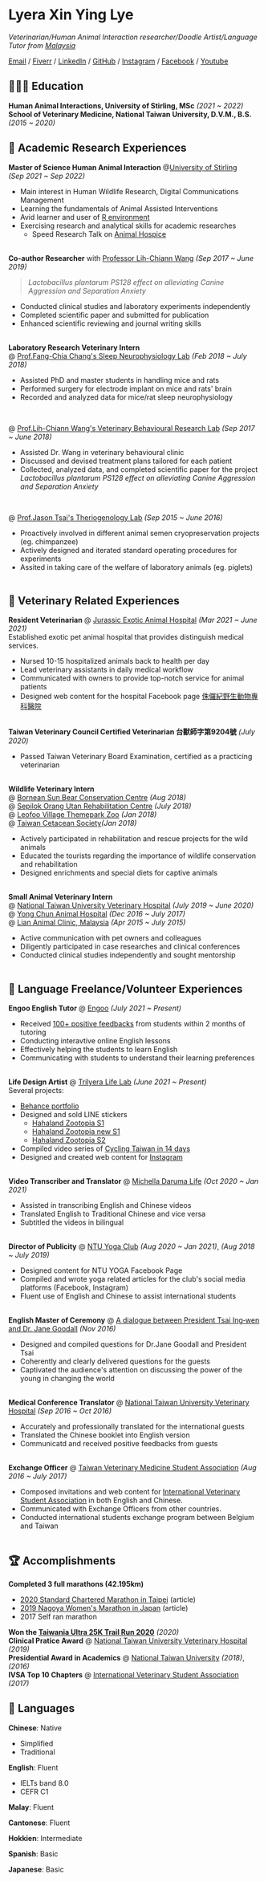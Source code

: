 # Lyera Xin Ying Lye

_Veterinarian/Human Animal Interaction researcher/Doodle Artist/Language Tutor from [Malaysia](https://goo.gl/maps/Qrx5D2P14FoidLWX8)_ <br>

[Email](mailto:trilyera.co@gmail.com) / [Fiverr](https://www.fiverr.com/lyeraskylark?up_rollout=true) / [LinkedIn](https://linkedin.com/in/lyeraskylark14) / [GitHub](https://github.com/msgorilla14) / [Instagram](https://www.instagram.com/lyeraskylark) / [Facebook](https://www.facebook.com/trilyera.life.lab) / [Youtube](https://www.youtube.com/channel/UCjzH13HRRAf7cwqhvzPcEYw)

## 👩🏼‍🎓 Education

**Human Animal Interactions, University of Stirling, MSc** _(2021 ~ 2022)_ <br>
**School of Veterinary Medicine, National Taiwan University, D.V.M., B.S.** _(2015 ~ 2020)_

## 🔬 Academic Research Experiences
**Master of Science Human Animal Interaction** @[University of Stirling](https://www.stir.ac.uk/courses/pg-taught/human-animal-interaction/)<br>
_(Sep 2021 ~ Sep 2022)_<br>
  - Main interest in Human Wildlife Research, Digital Communications Management
  - Learning the fundamentals of Animal Assisted Interventions
  - Avid learner and user of [R environment](https://www.rstudio.com)
  - Exercising research and analytical skills for academic researches
    - Speed Research Talk on [Animal Hospice](https://drive.google.com/file/d/1RssjN9r9mSvUinzFJlf0-EvoBYpn2uy1/view?usp=sharing)
<br><br>

**Co-author Researcher** with [Professor Lih-Chiann Wang](http://www.vm.ntu.edu.tw/DVM_Eng/faculty_2/id_30.html) _(Sep 2017 ~ June 2019)_
>_Lactobacillus plantarum PS128 effect on alleviating Canine Aggression and Separation Anxiety_ <br>
  - Conducted clinical studies and laboratory experiments independently
  - Completed scientific paper and submitted for publication
  - Enhanced scientific reviewing and journal writing skills
<br><br>

**Laboratory Research Veterinary Intern** <br>
@ [Prof.Fang-Chia Chang's Sleep Neurophysiology Lab](http://www.vm.ntu.edu.tw/DVM_Eng/faculty_2/id_23.html) _(Feb 2018 ~ July 2018)_ <br>
  - Assisted PhD and master students in handling mice and rats
  - Performed surgery for electrode implant on mice and rats' brain
  - Recorded and analyzed data for mice/rat sleep neurophysiology
  <br>
  
@ [Prof.Lih-Chiann Wang's Veterinary Behavioural Research Lab](http://www.vm.ntu.edu.tw/DVM_Eng/faculty_2/id_30.html) _(Sep 2017 ~ June 2018)_ <br>
  - Assisted Dr. Wang in veterinary behavioural clinic
  - Discussed and devised treatment plans tailored for each patient
  - Collected, analyzed data, and completed scientific paper for the project _Lactobacillus plantarum PS128 effect on alleviating Canine Aggression and Separation Anxiety_ 
  <br>
  
@ [Prof.Jason Tsai's Theriogenology Lab](https://jasonpstsai.wixsite.com/jt-lab-ntuvm) _(Sep 2015 ~ June 2016)_ <br>
  - Proactively involved in different animal semen cryopreservation projects (eg. chimpanzee)
  - Actively designed and iterated standard operating procedures for experiments
  - Assited in taking care of the welfare of laboratory animals (eg. piglets)
<br><br>

## 🐧 Veterinary Related Experiences
**Resident Veterinarian** @ [Jurassic Exotic Animal Hospital](http://www.jurassicah.tw/index.php) _(Mar 2021 ~ June 2021)_ <br>
Established exotic pet animal hospital that provides distinguish medical services.
  - Nursed 10-15 hospitalized animals back to health per day
  - Lead veterinary assistants in daily medical workflow
  - Communicated with owners to provide top-notch service for animal patients
  - Designed web content for the hospital Facebook page [侏儸紀野生動物專科醫院](https://www.facebook.com/jurassicah.tw)
<br><br>

**Taiwan Veterinary Council Certified Veterinarian 台獸師字第9204號** _(July 2020)_
  - Passed Taiwan Veterinary Board Examination, certified as a practicing veterinarian
<br><br>

**Wildlife Veterinary Intern** <br>
@ [Bornean Sun Bear Conservation Centre](https://www.bsbcc.org.my/index.html) _(Aug 2018)_ <br>
@ [Sepilok Orang Utan Rehabilitation Centre](https://www.orangutan-appeal.org.uk/about-us/sepilok-orangutan-rehabilitation-centre) _(July 2018)_ <br>
@ [Leofoo Village Themepark Zoo](https://leofooforeign.ticketeasy.com.tw) _(Jan 2018)_ <br>
@ [Taiwan Cetacean Society](http://www.whale.org.tw)_(Jan 2018)_<br>
  - Actively participated in rehabilitation and rescue projects for the wild animals
  - Educated the tourists regarding the importance of wildlife conservation and rehabilitation
  - Designed enrichments and special diets for captive animals
<br><br>

**Small Animal Veterinary Intern** <br>
@ [National Taiwan University Veterinary Hospital](https://www.vh.ntu.edu.tw) _(July 2019 ~ June 2020)_ <br>
@ [Yong Chun Animal Hospital](https://www.facebook.com/isaacsomite/) _(Dec 2016 ~ July 2017)_ <br>
@ [Lian Animal Clinic, Malaysia](https://www.facebook.com/LianAnimalClinic/) _(Apr 2015 ~ July 2015)_ <br>
  - Active communication with pet owners and colleagues
  - Diligently participated in case researches and clinical conferences
  - Conducted clinical studies independently and sought mentorship
<br><br>

## 🌻 Language Freelance/Volunteer Experiences

**Engoo English Tutor** @ [Engoo](https://engoo.com/tutors/45098) _(July 2021 ~ Present)_ <br>
  - Received [100+ positive feedbacks](https://eikaiwa.dmm.com/teacher/index/45098/) from students within 2 months of tutoring
  - Conducting interavtive online English lessons
  - Effectively helping the students to learn English
  - Communicating with students to understand their learning preferences<br> <br>

**Life Design Artist** @ [Trilyera Life Lab](https://linktr.ee/trilyera) _(June 2021 ~ Present)_ <br>
Several projects: <br>
  - [Behance portfolio](https://www.behance.net/trilyera)<br>
  - Designed and sold LINE stickers <br>
      - [Hahaland Zootopia S1](https://store.line.me/stickershop/product/14159062/en)<br>
      - [Hahaland Zootopia new S1](https://store.line.me/stickershop/product/16757548/en?from=sticker)<br>
      - [Hahaland Zootopia S2](https://store.line.me/stickershop/product/16770077/en)
  - Compiled video series of [Cycling Taiwan in 14 days](https://youtube.com/playlist?list=PL9mA9O15A5vEh-02_bA4muQGXGVLtdTpx)
  - Designed and created web content for [Instagram](https://www.instagram.com/lyeraskylark/)<br><br>

**Video Transcriber and Translator** @ [Michella Daruma Life](https://www.darumalife.com/categories/fuelnutrition) _(Oct 2020 ~ Jan 2021)_ <br>
  - Assisted in transcribing English and Chinese videos
  - Translated English to Traditional Chinese and vice versa
  - Subtitled the videos in bilingual<br><br>

**Director of Publicity** @ [NTU Yoga Club](https://www.facebook.com/ntuyoga/) _(Aug 2020 ~ Jan 2021)_, _(Aug 2018 ~ July 2019)_ <br>
  - Designed content for NTU YOGA Facebook Page
  - Compiled and wrote yoga related articles for the club's social media platforms (Facebook, Instagram)
  - Fluent use of English and Chinese to assist international students<br><br>

**English Master of Ceremony** @ [A dialogue between President Tsai Ing‐wen and Dr. Jane Goodall](https://english.president.gov.tw/NEWS/5026) _(Nov 2016)_ <br>
  - Designed and compiled questions for Dr.Jane Goodall and President Tsai
  - Coherently and clearly delivered questions for the guests
  - Captivated the audience's attention on discussing the power of the young in changing the world<br><br>

**Medical Conference Translator** @ [National Taiwan University Veterinary Hospital](https://www.vh.ntu.edu.tw) _(Sep 2016 ~ Oct 2016)_ <br>
  - Accurately and professionally translated for the international guests
  - Translated the Chinese booklet into English version
  - Communicatd and received positive feedbacks from guests<br><br>

**Exchange Officer** @ [Taiwan Veterinary Medicine Student Association](https://www.facebook.com/TVMSA) _(Aug 2016 ~ July 2017)_ <br>
  - Composed invitations and web content for [International Veterinary Student Association](https://www.facebook.com/ivsapage/) in both English and Chinese.
  - Communicated with Exchange Officers from other countries.
  - Conducted international students exchange program between Belgium and Taiwan
<br><br>
 
## 🏆 Accomplishments

**Completed 3 full marathons (42.195km)**
  - [2020 Standard Chartered Marathon in Taipei](https://running.biji.co/index.php?q=review&act=detail&id=39527&subtitle=I%27m%20not%20here%20to%20Give%20Up！2nd馬Sub4築夢踏實) (article) <br>
  - [2019 Nagoya Women's Marathon in Japan](https://running.biji.co/index.php?q=review&act=detail&id=36519&subtitle=%3F遇見更好的自己%3F認真訓練的初馬+2019+Nagoya+Women+Marathon) (article) <br>
  - 2017 Self ran marathon <br>

**Won the [Taiwania Ultra 25K Trail Run 2020](https://running.biji.co/index.php?q=review&act=detail&id=40754&subtitle=初越野：棲蘭25k+%282020%29)** _(2020)_<br>
**Clinical Pratice Award** @ [National Taiwan University Veterinary Hospital](https://www.vh.ntu.edu.tw) _(2019)_ <br>
**Presidential Award in Academics** @ [National Taiwan University](https://www.ntu.edu.tw/english/) _(2018)_, _(2016)_ <br>
**IVSA Top 10 Chapters** @ [International Veterinary Student Association](https://www.facebook.com/ivsapage/) _(2017)_ <br>

## 💬 Languages

**Chinese**: Native <br>
  - Simplified
  - Traditional <br>
  
**English**: Fluent <br>
  - IELTs band 8.0 <br>
  - CEFR C1 <br>
  
**Malay**: Fluent <br>

**Cantonese**: Fluent <br>

**Hokkien**: Intermediate <br>

**Spanish**: Basic <br>

**Japanese**: Basic
<br><br>

